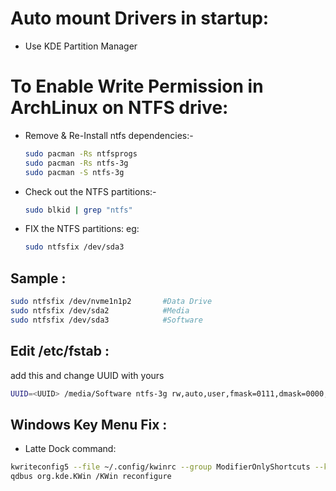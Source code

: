 # Auto mount Drivers in startup:


- Use KDE Partition Manager

# To Enable Write Permission in ArchLinux on NTFS drive:

- Remove & Re-Install ntfs dependencies:-
    ```bash
    sudo pacman -Rs ntfsprogs
    sudo pacman -Rs ntfs-3g
    sudo pacman -S ntfs-3g
    ```
- Check out the NTFS partitions:-
    ```bash
    sudo blkid | grep "ntfs"
    ```
- FIX the NTFS partitions:
    eg: 
    ```bash
    sudo ntfsfix /dev/sda3
    ```
## Sample :
```bash
sudo ntfsfix /dev/nvme1n1p2       #Data Drive
sudo ntfsfix /dev/sda2            #Media
sudo ntfsfix /dev/sda3            #Software
```
## Edit /etc/fstab :

add this and change UUID with yours
```bash
UUID=<UUID>	/media/Software	ntfs-3g	rw,auto,user,fmask=0111,dmask=0000,noatime,nodiratime	0	0
```


## Windows Key Menu Fix :

- Latte Dock command: 
```bash
kwriteconfig5 --file ~/.config/kwinrc --group ModifierOnlyShortcuts --key Meta  "org.kde.lattedock,/Latte,org.kde.LatteDock,activateLauncherMenu"
qdbus org.kde.KWin /KWin reconfigure
```
